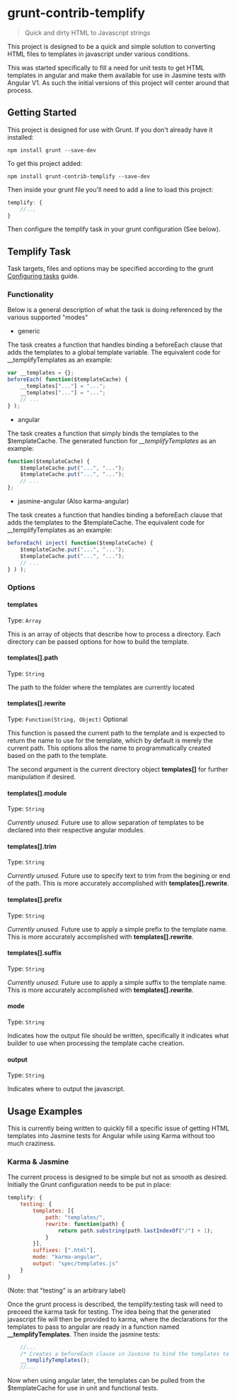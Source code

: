 # grunt-contrib-templify
> Quick and dirty HTML to Javascript strings

This project is designed to be a quick and simple solution to converting HTML files to templates in javascript under various conditions.

This was started specifically to fill a need for unit tests to get HTML templates in angular and make them available for use in Jasmine tests with Angular V1. As such the initial versions of this project will center around that process.

## Getting Started
This project is designed for use with Grunt. If you don't already have it installed:  
```shell
npm install grunt --save-dev
```

To get this project added:  
```shell
npm install grunt-contrib-templify --save-dev
```

Then inside your grunt file you'll need to add a line to load this project:
```javascript
templify: {
    //...
}
```

Then configure the templify task in your grunt configuration (See below).

## Templify Task

Task targets, files and options may be specified according to the grunt [Configuring tasks](http://gruntjs.com/configuring-tasks) guide.

### Functionality

Below is a general description of what the task is doing referenced by the various supported "modes"

* generic

The task creates a function that handles binding a beforeEach clause that adds the templates to a global template variable. The equivalent code for __templifyTemplates as an example:
```javascript
var __templates = {};
beforeEach( function($templateCache) {
	__templates["..."] = "...";
	__templates["..."] = "...";
	// ...
} );
```

* angular

The task creates a function that simply binds the templates to the $templateCache. The generated function for *__templifyTemplates* as an example:
```javascript
function($templateCache) {
	$templateCache.put("...", "...");
	$templateCache.put("...", "...");
	// ...
};
```

* jasmine-angular (Also karma-angular)

The task creates a function that handles binding a beforeEach clause that adds the templates to the $templateCache. The equivalent code for __templifyTemplates as an example:
```javascript
beforeEach( inject( function($templateCache) {
	$templateCache.put("...", "...");
	$templateCache.put("...", "...");
	// ...
} ) );
```

### Options

#### templates
Type: `Array`

This is an array of objects that describe how to process a directory. Each directory can be passed options for how to build the template.

#### templates[].path
Type: `String`

The path to the folder where the templates are currently located

#### templates[].rewrite
Type: `Function(String, Object)`
Optional

This function is passed the current path to the template and is expected to return the name to use for the template, which by default is merely the current path. This options allos the name to programmatically created based on the path to the template.

The second argument is the current directory object **templates[]** for further manipulation if desired.

#### templates[].module
Type: `String`

*Currently unused.* Future use to allow separation of templates to be declared into their respective angular modules.

#### templates[].trim
Type: `String`

*Currently unused.* Future use to specify text to trim from the begining or end of the path. This is more accurately accomplished with **templates[].rewrite**.

#### templates[].prefix
Type: `String`

*Currently unused.* Future use to apply a simple prefix to the template name. This is more accurately accomplished with **templates[].rewrite**.

#### templates[].suffix
Type: `String`

*Currently unused.* Future use to apply a simple suffix to the template name. This is more accurately accomplished with **templates[].rewrite**.


#### mode
Type: `String`

Indicates how the output file should be written, specifically it indicates what builder to use when processing the template cache creation.

#### output
Type: `String`

Indicates where to output the javascript.

## Usage Examples
This is currently being written to quickly fill a specific issue of getting HTML templates into Jasmine tests for Angular while using Karma without too much craziness.

### Karma & Jasmine
The current process is designed to be simple but not as smooth as desired. Initially the Grunt configuration needs to be put in place:
```javascript
templify: {
	testing: {
		templates: [{
			path: "templates/",
			rewrite: function(path) {
				return path.substring(path.lastIndexOf("/") + 1);
			}
		}],
		suffixes: [".html"],
		mode: "karma-angular",
		output: "spec/templates.js"
	}
}
```
(Note: that "testing" is an arbitrary label)

Once the grunt process is described, the templify:testing task will need to preceed the karma task for testing. The idea being that the generated javascript file will then be provided to karma, where the declarations for the templates to pass to angular are ready in a function named **__templifyTemplates**. Then inside the jasmine tests:
```javascript
	//...
	/* Creates a beforeEach clause in Jasmine to bind the templates to the Template cache */
	__templifyTemplates();
	//...
```

Now when using angular later, the templates can be pulled from the $templateCache for use in unit and functional tests.